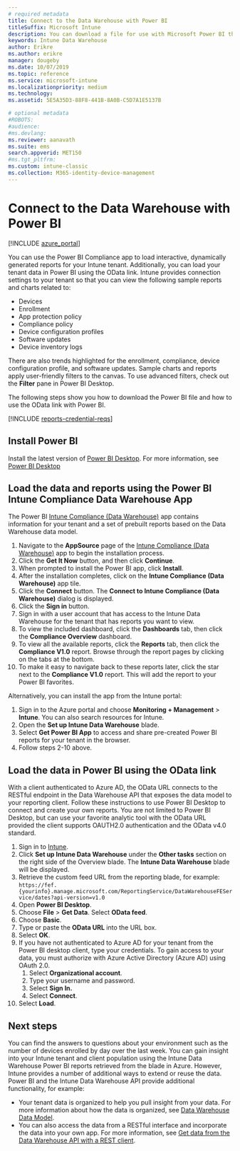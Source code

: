 ```yaml
---
# required metadata
title: Connect to the Data Warehouse with Power BI
titleSuffix: Microsoft Intune
description: You can download a file for use with Microsoft Power BI that allows you to load interactive, dynamically generated reports for your Microsoft Intune tenant.
keywords: Intune Data Warehouse
author: Erikre
ms.author: erikre
manager: dougeby
ms.date: 10/07/2019
ms.topic: reference
ms.service: microsoft-intune
ms.localizationpriority: medium
ms.technology:
ms.assetid: 5E5A35D3-88F8-441B-8A0B-C5D7A1E5137B

# optional metadata
#ROBOTS:
#audience:
#ms.devlang:
ms.reviewer: aanavath
ms.suite: ems
search.appverid: MET150
#ms.tgt_pltfrm:
ms.custom: intune-classic
ms.collection: M365-identity-device-management
---
```


# Connect to the Data Warehouse with Power BI

[!INCLUDE [azure_portal](../includes/azure_portal.md)]

You can use the Power BI Compliance app to load interactive, dynamically generated reports for your Intune tenant. Additionally, you can load your tenant data in Power BI using the OData link. Intune provides connection settings to your tenant so that you can view the following sample reports and charts related to:  

- Devices
- Enrollment
- App protection policy
- Compliance policy
- Device configuration profiles
- Software updates
- Device inventory logs

There are also trends highlighted for the enrollment, compliance, device configuration profile, and software updates. Sample charts and reports apply user-friendly filters to the canvas. To use advanced filters, check out the **Filter** pane in Power BI Desktop.

The following steps show you how to download the Power BI file and how to use the OData link with Power BI.

[!INCLUDE [reports-credential-reqs](../includes/reports-credential-reqs.md)]

## Install Power BI

Install the latest version of [Power BI Desktop](https://aka.ms/intune/datawarehouseapi/installpowerbi). For more information, see [Power BI Desktop](https://powerbi.microsoft.com/desktop)

## Load the data and reports using the Power BI Intune Compliance Data Warehouse App

The Power BI [Intune Compliance (Data Warehouse)](https://aka.ms/intune/datawarehouseapi/getpowerbiapp) app contains information for your tenant and a set of prebuilt reports based on the Data Warehouse data model.

1. Navigate to the **AppSource** page of the [Intune Compliance (Data Warehouse)](https://aka.ms/intune/datawarehouseapi/getpowerbiapp) app to begin the installation process.
2. Click the **Get It Now** button, and then click **Continue**.
3. When prompted to install the Power BI app, click **Install**.
4. After the installation completes, click on the **Intune Compliance (Data Warehouse)** app tile.
5. Click the **Connect** button. The **Connect to Intune Compliance (Data Warehouse)** dialog is displayed.
6. Click the **Sign in** button.
7. Sign in with a user account that has access to the Intune Data Warehouse for the tenant that has reports you want to view.
8. To view the included dashboard, click the **Dashboards** tab, then click the **Compliance Overview** dashboard.
9. To view all the available reports, click the **Reports** tab, then click the **Compliance V1.0** report. Browse through the report pages by clicking on the tabs at the bottom.
10. To make it easy to navigate back to these reports later, click the star next to the **Compliance V1.0** report. This will add the report to your Power BI favorites.

Alternatively, you can install the app from the Intune portal:

1. Sign in to the Azure portal and choose **Monitoring + Management** > **Intune**. You can also search resources for Intune.
2. Open the **Set up Intune Data Warehouse** blade.
3. Select **Get Power BI App** to access and share pre-created Power BI reports for your tenant in the browser.
4. Follow steps 2-10 above.

## Load the data in Power BI using the OData link

With a client authenticated to Azure AD, the OData URL connects to the RESTful endpoint in the Data Warehouse API that exposes the data model to your reporting client. Follow these instructions to use Power BI Desktop to connect and create your own reports. You are not limited to Power BI Desktop, but can use your favorite analytic tool with the OData URL provided the client supports OAUTH2.0 authentication and the OData v4.0 standard.

1. Sign in to [Intune](https://go.microsoft.com/fwlink/?linkid=2090973).
2. Click **Set up Intune Data Warehouse** under the **Other tasks** section on the right side of the Overview blade. The **Intune Data Warehouse** blade will be displayed.
3. Retrieve the custom feed URL from the reporting blade, for example:<br>
    `https://fef.{yourinfo}.manage.microsoft.com/ReportingService/DataWarehouseFEService/dates?api-version=v1.0`
4. Open **Power BI Desktop**.
5. Choose **File** > **Get Data**. Select **OData feed**.
6. Choose **Basic**.
7. Type or paste the **OData URL** into the URL box.
8. Select **OK**.
9. If you have not authenticated to Azure AD for your tenant from the Power BI desktop client, type your credentials. To gain access to your data, you must authorize with Azure Active Directory (Azure AD) using OAuth 2.0.  
    1. Select **Organizational account**.  
    2. Type your username and password.  
    3. Select **Sign In.**  
    4. Select **Connect**.  
10. Select **Load**.

## Next steps

You can find the answers to questions about your environment such as the number of devices enrolled by day over the last week. You can gain insight into your Intune tenant and client population using the Intune Data Warehouse Power BI reports retrieved from the blade in Azure. However, Intune provides a number of additional ways to extend or reuse the data. Power BI and the Intune Data Warehouse API provide additional functionality, for example:

<!-- - You can use Power BI Desktop to create additional report types with your data. For example, you could create a custom chart representing the ratio of device manufactures in your enterprise. For more information about creating custom reports with Power BI and the Intune Data Warehouse, see `BLOG POST ON POWER BI`. -->
- Your tenant data is organized to help you pull insight from your data. For more information about how the data is organized, see [Data Warehouse Data Model](reports-ref-data-model.md).
- You can also access the data from a RESTful interface and incorporate the data into your own app. For more information, see [Get data from the Data Warehouse API with a REST client](../reports-proc-data-rest.md).
